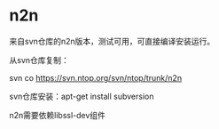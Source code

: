 # n2n
来自svn仓库的n2n版本，测试可用，可直接编译安装运行。

从svn仓库复制：

svn co https://svn.ntop.org/svn/ntop/trunk/n2n

svn仓库安装：apt-get install subversion

n2n需要依赖libssl-dev组件
